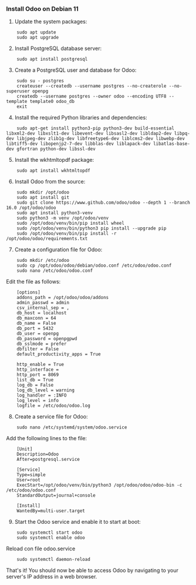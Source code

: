 ### Install Odoo on Debian 11
1. Update the system packages:
~~~
	sudo apt update
	sudo apt upgrade
~~~

2. Install PostgreSQL database server:
~~~
	sudo apt install postgresql
~~~

3. Create a PostgreSQL user and database for Odoo:
~~~
	sudo su - postgres
	createuser --createdb --username postgres --no-createrole --no-superuser openpg
	createdb --username postgres --owner odoo --encoding UTF8 --template template0 odoo_db
	exit
~~~

4. Install the required Python libraries and dependencies:
~~~
	sudo apt-get install python3-pip python3-dev build-essential libxml2-dev libxslt1-dev libevent-dev libsasl2-dev libldap2-dev libpq-dev libjpeg-dev zlib1g-dev libfreetype6-dev liblcms2-dev libwebp-dev libtiff5-dev libopenjp2-7-dev libblas-dev liblapack-dev libatlas-base-dev gfortran python-dev libssl-dev
~~~

5. Install the wkhtmltopdf package:
~~~
	sudo apt install wkhtmltopdf
~~~

6. Install Odoo from the source:
~~~
	sudo mkdir /opt/odoo
	sudo apt install git
	sudo git clone https://www.github.com/odoo/odoo --depth 1 --branch 16.0 /opt/odoo/odoo
	sudo apt install python3-venv
	sudo python3 -m venv /opt/odoo/venv
	sudo /opt/odoo/venv/bin/pip install wheel
	sudo /opt/odoo/venv/bin/python3 pip install --upgrade pip
	sudo /opt/odoo/venv/bin/pip install -r /opt/odoo/odoo/requirements.txt
~~~

7. Create a configuration file for Odoo:
~~~
	sudo mkdir /etc/odoo
	sudo cp /opt/odoo/odoo/debian/odoo.conf /etc/odoo/odoo.conf
	sudo nano /etc/odoo/odoo.conf
~~~	
Edit the file as follows:
~~~
	[options]
	addons_path = /opt/odoo/odoo/addons
	admin_passwd = admin
	csv_internal_sep = ,
	db_host = localhost
	db_maxconn = 64
	db_name = False
	db_port = 5432
	db_user = openpg
	db_password = openpgpwd
	db_sslmode = prefer
	dbfilter = False
	default_productivity_apps = True

	http_enable = True
	http_interface = 
	http_port = 8069
	list_db = True
	log_db = False
	log_db_level = warning
	log_handler = :INFO
	log_level = info
	logfile = /etc/odoo/odoo.log
~~~

8. Create a service file for Odoo:
~~~
	sudo nano /etc/systemd/system/odoo.service
~~~
Add the following lines to the file: 
~~~	
    [Unit]
	Description=Odoo
	After=postgresql.service

	[Service]
	Type=simple
	User=root
	ExecStart=/opt/odoo/venv/bin/python3 /opt/odoo/odoo/odoo-bin -c /etc/odoo/odoo.conf
	StandardOutput=journal+console

	[Install]
	WantedBy=multi-user.target
~~~

9. Start the Odoo service and enable it to start at boot:
~~~
	sudo systemctl start odoo
	sudo systemctl enable odoo
~~~	

Reload con file odoo.service
~~~
	sudo systemctl daemon-reload
~~~

That's it! You should now be able to access Odoo by navigating to your server's IP address in a web browser.


